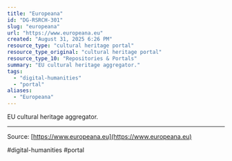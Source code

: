 ```yaml
---
title: "Europeana"
id: "DG-RSRCH-301"
slug: "europeana"
url: "https://www.europeana.eu"
created: "August 31, 2025 6:26 PM"
resource_type: "cultural heritage portal"
resource_type_original: "cultural heritage portal"
resource_type_10: "Repositories & Portals"
summary: "EU cultural heritage aggregator."
tags:
  - "digital-humanities"
  - "portal"
aliases:
  - "Europeana"
---
```


EU cultural heritage aggregator.

---

Source: [https://www.europeana.eu](https://www.europeana.eu)

#digital-humanities #portal
